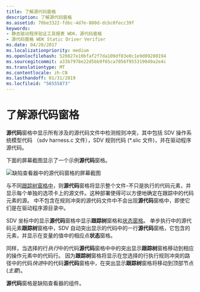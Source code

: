 ```yaml
---
title: 了解源代码窗格
description: 了解源代码窗格
ms.assetid: 70be3322-fdbc-4d7e-880d-dcbc0fecc39f
keywords:
- 静态驱动程序验证工具报表 WDK，源代码窗格
- 源代码窗格 WDK Static Driver Verifier
ms.date: 04/20/2017
ms.localizationpriority: medium
ms.openlocfilehash: 520827e10bfaf2f7da109df83e0c1e9d09280194
ms.sourcegitcommit: a33b7978e22d5bb9f65ca7056f955319049a2e4c
ms.translationtype: MT
ms.contentlocale: zh-CN
ms.lasthandoff: 01/31/2019
ms.locfileid: "56555873"
---
```

# <a name="understanding-the-source-code-pane"></a>了解源代码窗格


**源代码**窗格中显示所有涉及的源代码文件中检测规则冲突，其中包括 SDV 操作系统模型代码 （sdv harness.c 文件），SDV 规则代码 (\*.slic 文件)，并在驱动程序源代码。

下面的屏幕截图显示了一个示例**源代码**窗格。

![缺陷查看器中的源代码窗格的屏幕截图](images/sdv-sourcecode.png)

与不同[跟踪树窗格中](trace-tree-pane.md)，则**源代码**窗格将显示整个文件-不只是执行的代码元素，并显示每个单独的选项卡上的源文件。这种部署使得可以方便地确定在跟踪中的代码元素的源。 中不包含在规则冲突的源代码文件中不会出现**源代码**窗格中，即使它们是在驱动程序源目录中。

SDV 坐标中的显示**源代码**窗格中显示**跟踪树**窗格和[状态窗格](state-pane.md)。 单步执行中的源代码元素**跟踪树**窗格中，SDV 自动突出显示的代码中的一行**源代码**窗格，它包含的元素，并显示在变量的值中的相应点**状态**窗格。

同样，当选择的行*执行*中的代码**源代码**窗格中中的突出显示**跟踪树**窗格移动到相应的操作元素中的代码行。 因为**跟踪树**窗格将显示在您选择的行执行规则冲突的路径中的代码*快进*中的代码**源代码**窗格中，在突出显示**跟踪树**窗格将移动到顶部节点 (*主要*)。

**源代码**窗格是缺陷查看器的组件。

 

 





